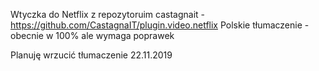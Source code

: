 Wtyczka do Netflix z repozytoruim castagnait - https://github.com/CastagnaIT/plugin.video.netflix
Polskie tłumaczenie - obecnie w 100% ale wymaga poprawek

Planuję wrzucić tłumaczenie 22.11.2019
